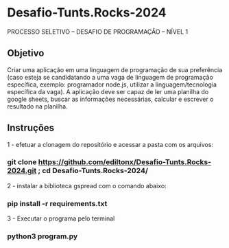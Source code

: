 # Desafio-Tunts.Rocks-2024

PROCESSO SELETIVO – DESAFIO DE PROGRAMAÇÃO – NÍVEL 1 

## Objetivo

Criar uma aplicação em uma linguagem de programação de sua preferência (caso esteja se  candidatando a uma vaga de linguagem de programação específica, exemplo: programador  node.js, utilizar a linguagem/tecnologia específica da vaga). A aplicação deve ser capaz de ler  uma planilha do google sheets, buscar as informações necessárias, calcular e escrever o resultado na planilha. 


## Instruções

1 - efetuar a clonagem do repositório e acessar a pasta com os arquivos:

### git clone https://github.com/ediltonx/Desafio-Tunts.Rocks-2024.git ;  cd Desafio-Tunts.Rocks-2024/

2 - instalar a biblioteca gspread com o comando abaixo:

### pip install -r requirements.txt

3 - Executar o programa pelo terminal

### python3 program.py